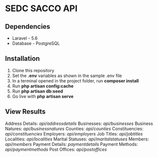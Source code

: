 # SEDC SACCO API

## Dependencies

* Laravel - 5.6
* Database - PostgreSQL

## Installation

1. Clone this repository
2. Set the **.env** variables as shown in the sample .env file
3. In a terminal opened in the project folder, run **composer install**
4. Run **php artisan config:cache**
5. Run **php artisan db:seed**
6. Go live with **php artisan serve**

## View Results

Address Details: *api/addressdetails*
Businesses: *api/businesses*
Business Natures: *api/businessnatures*
Counties: *api/counties*
Constituencies: *api/constituencies*
Employers: *api/employers*
Job Titles: *api/jobtitles*
Localities: *api/localities*
Marital Statuses: *api/maritalstatuses*
Members: *api/members*
Payment Details: *paymentdetails*
Payment Methods: *api/paymentmethods*
Post Offices: *api/postoffices*
